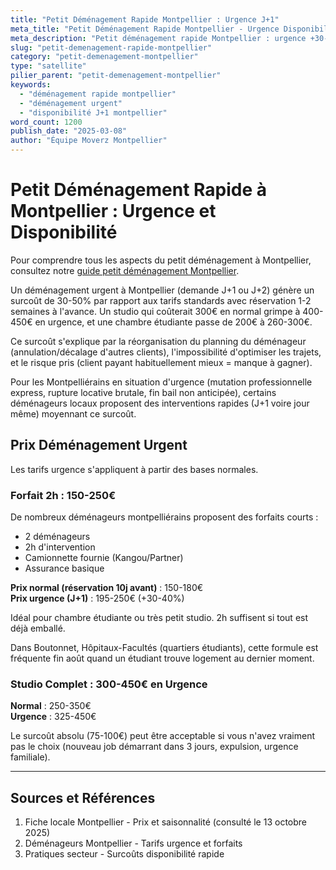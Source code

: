 ```yaml
---
title: "Petit Déménagement Rapide Montpellier : Urgence J+1"
meta_title: "Petit Déménagement Rapide Montpellier - Urgence Disponibilité"
meta_description: "Petit déménagement rapide Montpellier : urgence +30-50%, forfait 2h 150-250€. Disponibilité J+1."
slug: "petit-demenagement-rapide-montpellier"
category: "petit-demenagement-montpellier"
type: "satellite"
pilier_parent: "petit-demenagement-montpellier"
keywords:
  - "déménagement rapide montpellier"
  - "déménagement urgent"
  - "disponibilité J+1 montpellier"
word_count: 1200
publish_date: "2025-03-08"
author: "Équipe Moverz Montpellier"
---
```


# Petit Déménagement Rapide à Montpellier : Urgence et Disponibilité


Pour comprendre tous les aspects du petit déménagement à Montpellier, consultez notre [guide petit déménagement Montpellier](/blog/petit-demenagement-montpellier/petit-demenagement-montpellier).


Un déménagement urgent à Montpellier (demande J+1 ou J+2) génère un surcoût de 30-50% par rapport aux tarifs standards avec réservation 1-2 semaines à l'avance. Un studio qui coûterait 300€ en normal grimpe à 400-450€ en urgence, et une chambre étudiante passe de 200€ à 260-300€.

Ce surcoût s'explique par la réorganisation du planning du déménageur (annulation/décalage d'autres clients), l'impossibilité d'optimiser les trajets, et le risque pris (client payant habituellement mieux = manque à gagner).

Pour les Montpelliérains en situation d'urgence (mutation professionnelle express, rupture locative brutale, fin bail non anticipée), certains déménageurs locaux proposent des interventions rapides (J+1 voire jour même) moyennant ce surcoût.

## Prix Déménagement Urgent

Les tarifs urgence s'appliquent à partir des bases normales.

### Forfait 2h : 150-250€

De nombreux déménageurs montpelliérains proposent des forfaits courts :
- 2 déménageurs
- 2h d'intervention
- Camionnette fournie (Kangou/Partner)
- Assurance basique

**Prix normal (réservation 10j avant)** : 150-180€  
**Prix urgence (J+1)** : 195-250€ (+30-40%)

Idéal pour chambre étudiante ou très petit studio. 2h suffisent si tout est déjà emballé.

Dans Boutonnet, Hôpitaux-Facultés (quartiers étudiants), cette formule est fréquente fin août quand un étudiant trouve logement au dernier moment.

### Studio Complet : 300-450€ en Urgence

**Normal** : 250-350€  
**Urgence** : 325-450€

Le surcoût absolu (75-100€) peut être acceptable si vous n'avez vraiment pas le choix (nouveau job démarrant dans 3 jours, expulsion, urgence familiale).

---

## Sources et Références

1. Fiche locale Montpellier - Prix et saisonnalité (consulté le 13 octobre 2025)
2. Déménageurs Montpellier - Tarifs urgence et forfaits
3. Pratiques secteur - Surcoûts disponibilité rapide

